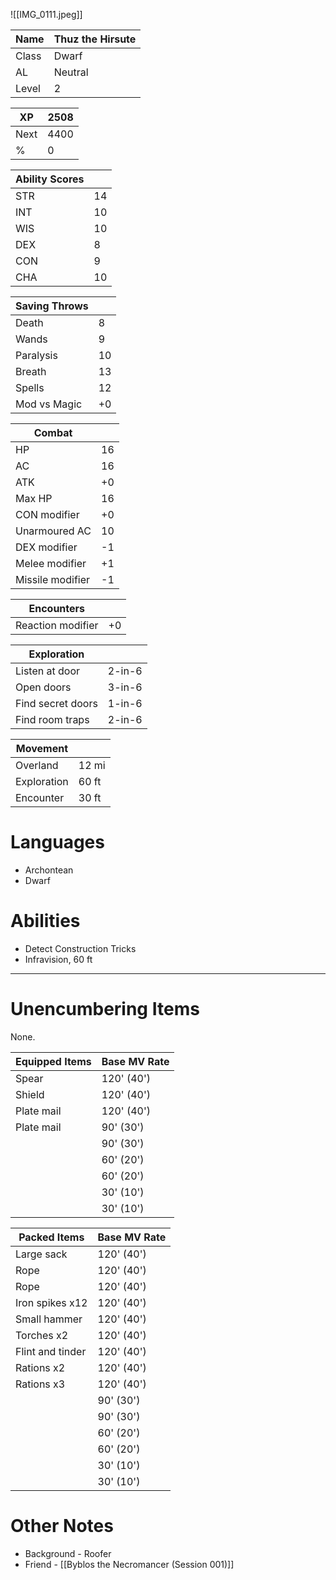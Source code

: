![[IMG_0111.jpeg]]

| Name | Thuz the Hirsute |
| - | - |
| Class | Dwarf | 
| AL | Neutral |
| Level | 2 |


| XP | 2508 |
| - | - |
| Next | 4400 |
| % | 0 |


| Ability Scores | | 
| - | - |
| STR | 14 |
| INT | 10 |
| WIS | 10 | 
| DEX | 8 |
| CON | 9 |
| CHA | 10 |


| Saving Throws | |
| - | - |
| Death | 8 |
| Wands | 9 |
| Paralysis | 10 |
| Breath | 13 |
| Spells | 12 |
| Mod vs Magic | +0 |


| Combat | |
| - | - |
| HP | 16 |
| AC | 16 |
| ATK | +0 |
| Max HP | 16 |
| CON modifier | +0 |
| Unarmoured AC | 10 |
| DEX modifier | -1 |
| Melee modifier | +1 |
| Missile modifier | -1 |


| Encounters | |
| - | - |
| Reaction modifier | +0 |


| Exploration | |
| - | - |
| Listen at door | 2-in-6 |
| Open doors | 3-in-6 |
| Find secret doors | 1-in-6 |
| Find room traps | 2-in-6 |


| Movement | |
| - | - |
| Overland | 12 mi |
| Exploration | 60 ft |
| Encounter | 30 ft |

# Languages
- Archontean
- Dwarf
# Abilities
- Detect Construction Tricks
- Infravision, 60 ft
------
# Unencumbering Items
None.


| Equipped Items | Base MV Rate |
|  - | - |
| Spear | 120' (40') |
| Shield | 120' (40') |
| Plate mail | 120' (40') |
| Plate mail | 90' (30') |
| | 90' (30') |
| | 60' (20') |
| | 60' (20') |
| | 30' (10') |
| | 30' (10') |


| Packed Items | Base MV Rate |
| - | - |
| Large sack | 120' (40') |
| Rope | 120' (40') |
| Rope | 120' (40') |
| Iron spikes x12 | 120' (40') |
| Small hammer | 120' (40') |
| Torches x2 | 120' (40') |
| Flint and tinder | 120' (40') |
| Rations x2 | 120' (40') |
| Rations x3 | 120' (40') |
| | 90' (30') |
| | 90' (30') |
| | 60' (20') |
| | 60' (20') |
| | 30' (10') |
| | 30' (10') |

# Other Notes
- Background - Roofer
- Friend - [[Byblos the Necromancer (Session 001)]]